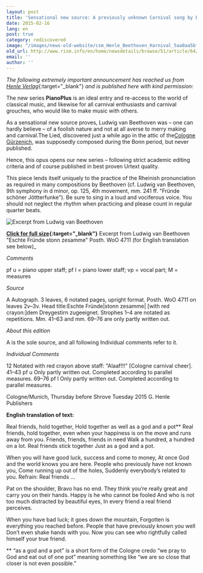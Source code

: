 ```yaml
---
layout: post
title: 'Sensational new source: A previously unknown Carnival song by Beethoven!'
date: 2015-02-16
lang: en
post: true
category: rediscovered
image: "/images/news-old-website/csm_Henle_Beethoven_Karnival_5aa0aa5bff.jpg"
old_url: http://www.rism.info/en/home/newsdetails/browse/51/article/64/sensational-new-source-a-previously-unknown-carnival-song-by-beethoven.html
email: ''
author: ''
---
```


_The following extremely important announcement has reached us from_ [_Henle Verlag_](http://www.henle.de/blog/en/2015/02/12/2582/){:target="_blank"} _and is published here with kind permission:_


The new series **PianoPlus** is an ideal entry and re-access to the world of classical music, and likewise for all carnival enthusiasts and carnival grouches, who would like to make music with others.

As a sensational new source proves, Ludwig van Beethoven was – one can hardly believe – of a foolish nature and not at all averse to merry making and carnival.The Lied, discovered just a while ago in the attic of the[Cologne Gürzenich](http://www.koelnkongress.de/wEnglisch/locations/guerzenich/historie.php), was supposedly composed during the Bonn period, but never published.

Hence, this opus opens our new series – following strict academic editing criteria and of course published in best proven Urtext quality.

This piece lends itself uniquely to the practice of the Rheinish pronunciation as required in many compositions by Beethoven (cf. Ludwig van Beethoven, 9th symphony in d minor, op. 125, 4th movement, mm. 241 ff. "Fründe schöner Jöttterfunke"). Be sure to sing in a loud and vociferous voice. You should not neglect the rhythm when practicing and please count in regular quarter beats.

![Excerpt from Ludwig van Beethoven](http://www.henle.de/blog/en/files/2015/02/Posth.-WoO-4711.jpg)

**[Click for full size](http://www.henle.de/blog/en/files/2015/02/Posth.-WoO-4711.jpg){:target="_blank"}**
Excerpt from Ludwig van Beethoven "Eschte Fründe stonn zesamme" Posth. WoO 4711 (for English translation see below)_


_Comments_

pf u = piano upper staff; pf l = piano lower staff; vp = vocal part; M = measures

_Source_

A Autograph. 3 leaves, 6 notated pages, upright format. Posth. WoO 4711 on leaves 2v–3v. Head title:Eschte Fründe|stonn zesamme| [with red crayon:]dem Dreygestirn zugeeignet. Strophes 1–4 are notated as repetitions. Mm. 41–63 and mm. 69–76 are only partly written out.

_About this edition_

A is the sole source, and all following Individual comments refer to it.

_Individual Comments_

12  Notated with red crayon above staff: "Alaaf!!!" [Cologne carnival cheer].
41–43 pf u Only partly written out. Completed according to parallel measures.
69–76 pf l Only partly written out. Completed according to parallel measures.

Cologne/Munich, Thursday before Shrove Tuesday 2015
G. Henle Publishers

**English translation of text:**

Real friends, hold together,
Hold together as well as a god and a pot\*\*
Real friends, hold together, even when your happiness is on the move and runs away from you.
Friends, friends, friends in need
Walk a hundred, a hundred on a lot.
Real friends stick together
Just as a god and a pot.

When you will have good luck, success and come to money,
At once God and the world knows you are here.
People who previously have not known you,
Come running up out of the holes,
Suddenly everybody’s related to you.
Refrain:
Real friends …

Pat on the shoulder, Bravo has no end.
They think you’re really great and carry you on their hands.
Happy is he who cannot be fooled
And who is not too much distracted by beautiful eyes,
In every friend a real friend perceives.

When you have bad luck; it goes down the mountain,
Forgotten is everything you reached before.
People that have previously known you well
Don’t even shake hands with you.
Now you can see who rightfully called himself your true friend.

\*\* “as a god and a pot” is a short form of the Cologne credo “we pray to God and eat out of one pot” meaning something like “we are so close that closer is not even possible.”